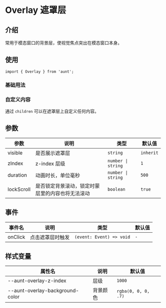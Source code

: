 # Overlay 遮罩层

<code hidden="hidden" src="./demos/demo.tsx"></code>

## 介绍

常用于模态窗口的背景层，使视觉焦点突出在模态窗口本身。

## 使用

```tsx
import { Overlay } from 'aunt';
```

### 基础用法

<code src="./demos/demo-base.tsx"></code>

### 自定义内容

通过 `children` 可以在遮罩层上自定义任何内容。
<code src="./demos/demo-children.tsx"></code>

## 参数

| 参数  | 说明 | 类型   | 默认值    |
| ----------- | -------- | -------- | --------- |
| visible     | 是否展示遮罩层 | `string`           | `inherit` |
| zIndex      | z-index 层级   | `number \| string` | `1`       |
| duration    | 动画时长，单位毫秒 | `number \| string` | `500`     |
| lockScroll  | 是否锁定背景滚动，锁定时蒙层里的内容也将无法滚动 | `boolean`  | `true`    |

## 事件

| 事件名  | 说明             | 类型                     | 默认值 |
| ------- | ---------------- | ------------------------ | ------ |
| onClick | 点击遮罩层时触发 | `(event: Event) => void` | `-`    |

## 样式变量

| 属性名                          | 说明     | 默认值              |
| ------------------------------- | -------- | ------------------- |
| --aunt-overlay-z-index          | 层级     | `1000`              |
| --aunt-overlay-background-color | 背景颜色 | `rgba(0, 0, 0, .7)` |
